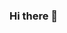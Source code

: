### Hi there 👋

<!--
**amatuer-speller/amatuer-speller** is a ✨ _special_ ✨ repository because its `README.md` (this file) appears on your GitHub profile.
